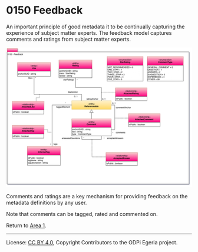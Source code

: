 <!-- SPDX-License-Identifier: CC-BY-4.0 -->
<!-- Copyright Contributors to the ODPi Egeria project. -->

# 0150 Feedback

An important principle of good metadata it to be continually
capturing the experience of subject matter experts.
The feedback model captures comments and ratings from subject matter experts.

![UML](0150-Feedback.png#pagewidth)

Comments and ratings are a key mechanism for providing
feedback on the metadata definitions by any user.  

Note that comments can be tagged, rated and commented on.


Return to [Area 1](Area-1-models.md).

----
License: [CC BY 4.0](https://creativecommons.org/licenses/by/4.0/),
Copyright Contributors to the ODPi Egeria project.